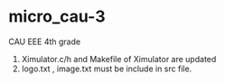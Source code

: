 # micro_cau-3
CAU EEE 4th grade 

1. Ximulator.c/h and Makefile of Ximulator are updated
2. logo.txt , image.txt must be include in src file.
